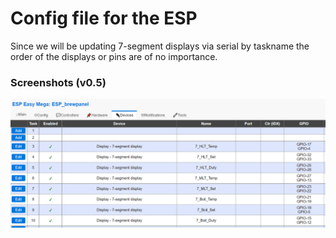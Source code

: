<h1>Config file for the ESP</h1>
Since we will be updating 7-segment displays via serial by taskname the order of the displays or pins are of no importance.

<h3>Screenshots (v0.5)</h3>

<img src = "esp_config.png" width=600>

